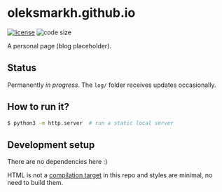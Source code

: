 # oleksmarkh.github.io

  [![license][license-image]][license-url]
  ![code size][code-size-image]

A personal page (blog placeholder).

## Status
Permanently *in progress*. The `log/` folder receives updates occasionally.

## How to run it?
```bash
$ python3 -m http.server  # run a static local server
```

## Development setup
There are no dependencies here :)

HTML is not a [compilation target](https://christianheilmann.com/2019/01/28/html-is-and-always-was-a-compilation-target-can-we-deal-with-that/) in this repo and styles are minimal, no need to build them.

[license-image]: https://img.shields.io/github/license/oleksmarkh/oleksmarkh.github.io.svg?style=flat-square
[license-url]: https://github.com/oleksmarkh/oleksmarkh.github.io/blob/master/LICENSE
[code-size-image]: https://img.shields.io/github/languages/code-size/oleksmarkh/oleksmarkh.github.io.svg?style=flat-square
